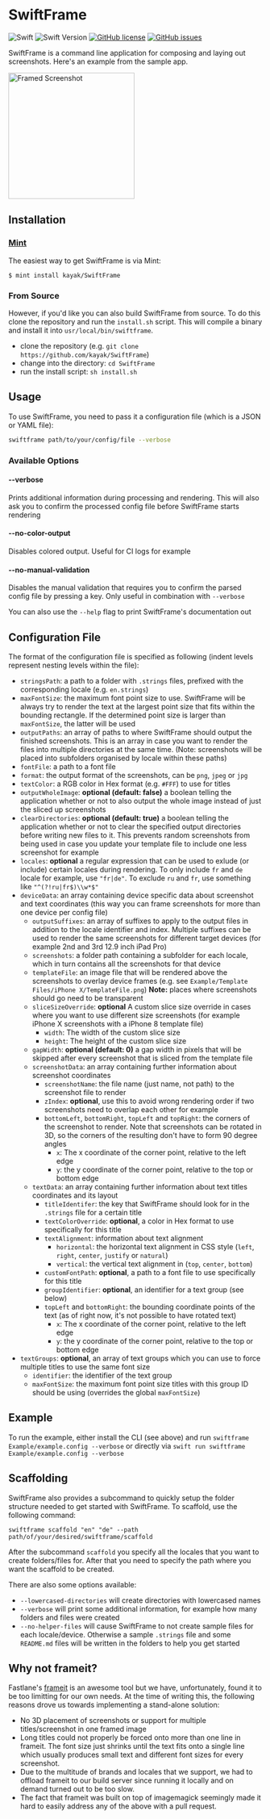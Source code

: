 # SwiftFrame

![Swift](https://github.com/kayak/SwiftFrame/workflows/Swift/badge.svg) ![Swift Version](https://img.shields.io/badge/swift-5.4-orange.svg) [![GitHub license](https://img.shields.io/github/license/kayak/SwiftFrame)](https://github.com/kayak/SwiftFrame/blob/master/LICENSE) [![GitHub issues](https://img.shields.io/github/issues/kayak/SwiftFrame)](https://github.com/kayak/SwiftFrame/issues)

SwiftFrame is a command line application for composing and laying out screenshots. Here's an example from the sample app.

<img src="Example/ExampleScreenshot.png" alt="Framed Screenshot" width="250">

## Installation

### [Mint](https://github.com/yonaskolb/mint)

The easiest way to get SwiftFrame is via Mint:

```
$ mint install kayak/SwiftFrame
```

### From Source

However, if you'd like you can also build SwiftFrame from source. To do this clone the repository and run the `install.sh` script. This will compile a binary and install it into `usr/local/bin/swiftframe`.

- clone the repository (e.g. `git clone https://github.com/kayak/SwiftFrame`)
- change into the directory: `cd SwiftFrame`
- run the install script: `sh install.sh`

## Usage

To use SwiftFrame, you need to pass it a configuration file (which is a JSON or YAML file):

```bash
swiftframe path/to/your/config/file --verbose
```

### Available Options

#### --verbose

Prints additional information during processing and rendering. This will also ask you to confirm the processed config file before SwiftFrame starts rendering

#### --no-color-output

Disables colored output. Useful for CI logs for example

#### --no-manual-validation

Disables the manual validation that requires you to confirm the parsed config file by pressing a key. Only useful in combination with `--verbose`

You can also use the `--help` flag to print SwiftFrame's documentation out

## Configuration File

The format of the configuration file is specified as following (indent levels represent nesting levels within the file):

- `stringsPath`: a path to a folder with `.strings` files, prefixed with the corresponding locale (e.g. `en.strings`)
- `maxFontSize`: the maximum font point size to use. SwiftFrame will be always try to render the text at the largest point size that fits within the bounding rectangle. If the determined point size is larger than `maxFontSize`, the latter will be used
- `outputPaths`: an array of paths to where SwiftFrame should output the finished screenshots. This is an array in case you want to render the files into multiple directories at the same time. (Note: screenshots will be placed into subfolders organised by locale within these paths)
- `fontFile`: a path to a font file
- `format`: the output format of the screenshots, can be `png`, `jpeg` or `jpg`
- `textColor`: a RGB color in Hex format (e.g. `#FFF`) to use for titles
- `outputWholeImage`: **optional (default: false)** a boolean telling the application whether or not to also output the whole image instead of just the sliced up screenshots
- `clearDirectories`: **optional (default: true)** a boolean telling the application whether or not to clear the specified output directories before writing new files to it. This prevents random screenshots from being used in case you update your template file to include one less screenshot for example
- `locales`: **optional** a regular expression that can be used to exlude (or include) certain locales during rendering. To only include `fr` and `de` locale for example, use `"fr|de"`. To exclude `ru` and `fr`, use something like `"^(?!ru|fr$)\\w*$"`
- `deviceData`: an array containing device specific data about screenshot and text coordinates (this way you can frame screenshots for more than one device per config file)
  - `outputSuffixes`: an array of suffixes to apply to the output files in addition to the locale identifier and index. Multiple suffixes can be used to render the same screenshots for different target devices (for example 2nd and 3rd 12.9 inch iPad Pro)
  - `screenshots`: a folder path containing a subfolder for each locale, which in turn contains all the screenshots for that device
  - `templateFile`: an image file that will be rendered above the screenshots to overlay device frames (e.g. see `Example/Template Files/iPhone X/TemplateFile.png`) **Note:** places where screenshots should go need to be transparent
  - `sliceSizeOverride`: **optional** A custom slice size override in cases where you want to use different size screenshots (for example iPhone X screenshots with a iPhone 8 template file)
    - `width`: The width of the custom slice size
    - `height`: The height of the custom slice size
  - `gapWidth`: **optional (default: 0)** a gap width in pixels that will be skipped after every screenshot that is sliced from the template file
  - `screenshotData`: an array containing further information about screenshot coordinates
    - `screenshotName`: the file name (just name, not path) to the screenshot file to render
    - `zIndex`: **optional**, use this to avoid wrong rendering order if two screenshots need to overlap each other for example
    - `bottomLeft`, `bottomRight`, `topLeft` and `topRight`: the corners of the screenshot to render. Note that screenshots can be rotated in 3D, so the corners of the resulting don't have to form 90 degree angles
      - `x`: The x coordinate of the corner point, relative to the left edge
      - `y`: the y coordinate of the corner point, relative to the top or bottom edge
  - `textData`: an array containing further information about text titles coordinates and its layout
    - `titleIdentifer`: the key that SwiftFrame should look for in the `.strings` file for a certain title
    - `textColorOverride`: **optional**, a color in Hex format to use specifically for this title
    - `textAlignment`: information about text alignment
      - `horizontal`: the horizontal text alignment in CSS style (`left`, `right`, `center`, `justify` or `natural`)
      - `vertical`: the vertical text alignment in (`top`, `center`, `bottom`)
    - `customFontPath`: **optional**, a path to a font file to use specifically for this title
    - `groupIdentifier`: **optional**, an identifier for a text group (see below)
    - `topLeft` and `bottomRight`: the bounding coordinate points of the text (as of right now, it's not possible to have rotated text)
      - `x`: The x coordinate of the corner point, relative to the left edge
      - `y`: the y coordinate of the corner point, relative to the top or bottom edge
- `textGroups`: **optional**, an array of text groups which you can use to force multiple titles to use the same font size
  - `identifier`: the identifier of the text group
  - `maxFontSize`: the maximum font point size titles with this group ID should be using (overrides the global `maxFontSize`)

## Example

To run the example, either install the CLI (see above) and run `swiftframe Example/example.config --verbose` or directly via `swift run swiftframe Example/example.config --verbose`

## Scaffolding

SwiftFrame also provides a subcommand to quickly setup the folder structure needed to get started with SwiftFrame. To scaffold, use the following command:

```
swiftframe scaffold "en" "de" --path path/of/your/desired/swiftframe/scaffold
```

After the subcommand `scaffold` you specify all the locales that you want to create folders/files for. After that you need to specify the path where you want the scaffold to be created.

There are also some options available:

- `--lowercased-directories` will create directories with lowercased names
- `--verbose` will print some additional information, for example how many folders and files were created
- `--no-helper-files` will cause SwiftFrame to not create sample files for each locale/device. Otherwise a sample `.strings` file and some `README.md` files will be written in the folders to help you get started

## Why not frameit?

Fastlane's [frameit](https://github.com/fastlane/fastlane/tree/master/frameit) is an awesome tool but we have, unfortunately, found it to be too limitting for our own needs. At the time of writing this, the following reasons drove us towards implementing a stand-alone solution:

- No 3D placement of screenshots or support for multiple titles/screenshot in one framed image
- Long titles could not properly be forced onto more than one line in frameit. The font size just shrinks until the text fits onto a single line which usually produces small text and different font sizes for every screenshot.
- Due to the multitude of brands and locales that we support, we had to offload frameit to our build server since running it locally and on demand turned out to be too slow.
- The fact that frameit was built on top of imagemagick seemingly made it hard to easily address any of the above with a pull request.
